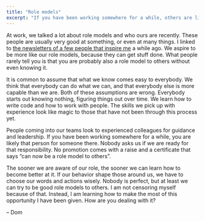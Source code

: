 ```yaml
---
title: "Role models"
excerpt: "If you have been working somewhere for a while, others are likely looking to you for guidance and leadership."
---
```

At work, we talked a lot about role models and who ours are recently. These people are usually very good at something, or even at many things. I linked to [the newsletters of a few people that inspire me](/newsletter/archive/start-building-an-audience-today/) a while ago. We aspire to be more like our role models, because they can get stuff done. What people rarely tell you is that you are probably also a role model to others without even knowing it.

It is common to assume that what we know comes easy to everybody. We think that everybody can do what we can, and that everybody else is more capable than we are. Both of these assumptions are wrong. Everybody starts out knowing nothing, figuring things out over time. We learn how to write code and how to work with people. The skills we pick up with experience look like magic to those that have not been through this process yet.

People coming into our teams look to experienced colleagues for guidance and leadership. If you have been working somewhere for a while, you are likely that person for someone there. Nobody asks us if we are ready for that responsibility. No promotion comes with a raise and a certificate that says “can now be a role model to others”.

The sooner we are aware of our role, the sooner we can learn how to become better at it. If our behavior shape those around us, we have to choose our words and actions wisely. Nobody is perfect, but at least we can try to be good role models to others. I am not censoring myself because of that. Instead, I am learning how to make the most of this opportunity I have been given. How are you dealing with it?

– Dom​
